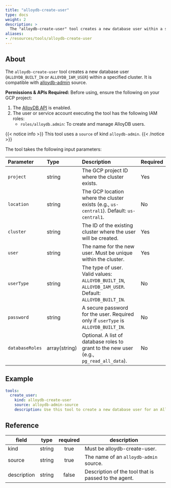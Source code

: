 ```yaml
---
title: "alloydb-create-user"
type: docs
weight: 2 
description: >
  The "alloydb-create-user" tool creates a new database user within a specified AlloyDB cluster.
aliases:
- /resources/tools/alloydb-create-user
---
```


## About

The `alloydb-create-user` tool creates a new database user (`ALLOYDB_BUILT_IN` or `ALLOYDB_IAM_USER`) within a specified cluster. It is compatible with [alloydb-admin](../../sources/alloydb-admin.md) source.

**Permissions & APIs Required:**
Before using, ensure the following on your GCP project:
1.  The [AlloyDB API](https://console.cloud.google.com/apis/library/alloydb.googleapis.com) is enabled.
2.  The user or service account executing the tool has the following IAM roles:
    -   `roles/alloydb.admin`: To create and manage AlloyDB users.

{{< notice info >}}
This tool uses a `source` of kind `alloydb-admin`.
{{< /notice >}}

The tool takes the following input parameters:

| Parameter | Type | Description | Required |
| :--- | :--- | :--- | :--- |
| `project` | string | The GCP project ID where the cluster exists. | Yes |
| `location` | string | The GCP location where the cluster exists (e.g., `us-central1`). Default: `us-central1`. | No |
| `cluster` | string | The ID of the existing cluster where the user will be created. | Yes |
| `user`    | string | The name for the new user. Must be unique within the cluster. | Yes |
| `userType`| string | The type of user. Valid values: `ALLOYDB_BUILT_IN`, `ALLOYDB_IAM_USER`. Default: `ALLOYDB_BUILT_IN`. | No |
| `password` | string | A secure password for the user. Required only if `userType` is `ALLOYDB_BUILT_IN`. | No |
| `databaseRoles` | array(string) | Optional. A list of database roles to grant to the new user (e.g., `pg_read_all_data`). | No |

## Example

```yaml
tools:
  create_user:
    kind: alloydb-create-user
    source: alloydb-admin-source
    description: Use this tool to create a new database user for an AlloyDB cluster.
```
## Reference
| **field**   |                  **type**                  | **required** | **description**                                                                                  |
|-------------|:------------------------------------------:|:------------:|--------------------------------------------------------------------------------------------------|
| kind        |                   string                   |     true     | Must be alloydb-create-user.                                                                  |                                               |
| source      |                   string                   |     true     | The name of an `alloydb-admin` source. |
| description |                   string                   |     false    | Description of the tool that is passed to the agent.                                             |